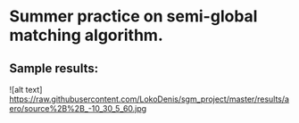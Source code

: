 # Summer practice on semi-global matching algorithm.
## Sample results:
![alt text] https://raw.githubusercontent.com/LokoDenis/sgm_project/master/results/aero/source%2B%2B_-10_30_5_60.jpg
